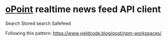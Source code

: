 # [oPoint](https://opoint.com/) realtime news feed API client

Search
Stored search
Safefeed

Following this pattern:
https://www.yieldcode.blog/post/npm-workspaces/
